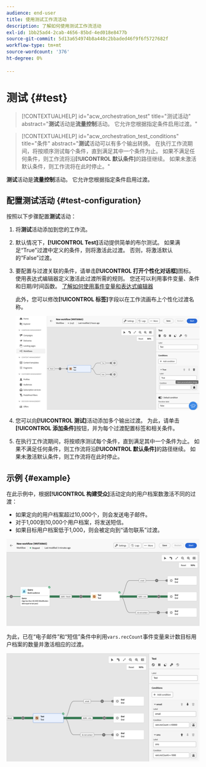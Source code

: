 ```yaml
---
audience: end-user
title: 使用测试工作流活动
description: 了解如何使用测试工作流活动
exl-id: 1bb25ad4-2cab-4656-85bd-4ed018e8477b
source-git-commit: 5d13a654974b8a448c2bbaded46f9f6f5727682f
workflow-type: tm+mt
source-wordcount: '376'
ht-degree: 0%

---
```


# 测试 {#test}

>[!CONTEXTUALHELP]
>id="acw_orchestration_test"
>title="测试活动"
>abstract="**测试**&#x200B;活动是&#x200B;**流量控制**&#x200B;活动。 它允许您根据指定条件启用过渡。"

>[!CONTEXTUALHELP]
>id="acw_orchestration_test_conditions"
>title="条件"
>abstract="**测试**&#x200B;活动可以有多个输出转换。 在执行工作流期间，将按顺序测试每个条件，直到满足其中一个条件为止。 如果不满足任何条件，则工作流将沿&#x200B;**[!UICONTROL 默认条件]**&#x200B;的路径继续。 如果未激活默认条件，则工作流将在此时停止。"

**测试**&#x200B;活动是&#x200B;**流量控制**&#x200B;活动。 它允许您根据指定条件启用过渡。

## 配置测试活动 {#test-configuration}

按照以下步骤配置&#x200B;**测试**&#x200B;活动：

1. 将&#x200B;**测试**&#x200B;活动添加到您的工作流。

1. 默认情况下，**[!UICONTROL Test]**&#x200B;活动提供简单的布尔测试。 如果满足“True”过渡中定义的条件，则将激活此过渡。 否则，将激活默认的“False”过渡。

1. 要配置与过渡关联的条件，请单击&#x200B;**[!UICONTROL 打开个性化对话框]**&#x200B;图标。 使用表达式编辑器定义激活此过渡所需的规则。 您还可以利用事件变量、条件和日期/时间函数。 [了解如何使用事件变量和表达式编辑器](../event-variables.md)

   此外，您可以修改&#x200B;**[!UICONTROL 标签]**&#x200B;字段以在工作流画布上个性化过渡名称。

   ![](../assets/workflow-test-default.png)

1. 您可以向&#x200B;**[!UICONTROL 测试]**&#x200B;活动添加多个输出过渡。 为此，请单击&#x200B;**[!UICONTROL 添加条件]**&#x200B;按钮，并为每个过渡配置标签和相关条件。

1. 在执行工作流期间，将按顺序测试每个条件，直到满足其中一个条件为止。 如果不满足任何条件，则工作流将沿&#x200B;**[!UICONTROL 默认条件]**&#x200B;的路径继续。 如果未激活默认条件，则工作流将在此时停止。

## 示例 {#example}

在此示例中，根据&#x200B;**[!UICONTROL 构建受众]**&#x200B;活动定向的用户档案数激活不同的过渡：
* 如果定向的用户档案超过10,000个，则会发送电子邮件。
* 对于1,000到10,000个用户档案，将发送短信。
* 如果目标用户档案低于1,000，则会被定向到“请勿联系”过渡。

![](../assets/workflow-test-example.png)

为此，已在“电子邮件”和“短信”条件中利用`vars.recCount`事件变量来计数目标用户档案的数量并激活相应的过渡。

![](../assets/workflow-test-example-config.png)
